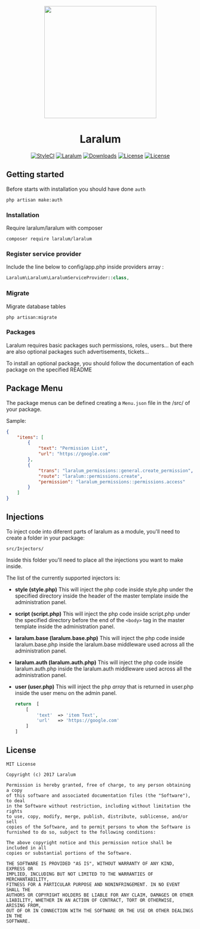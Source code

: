 <p align="center"><a href="https://laralum.com"><img height="300" src="https://avatars1.githubusercontent.com/u/22253051"></a></p>

<h1 align="center">Laralum</h1>

<p align="center">
<a href="https://styleci.io/repos/69903606"><img src="https://styleci.io/repos/69903606/shield?style=flat&branch=master" alt="StyleCI"></a>
<a href="https://github.com/laralum"><img src="https://img.shields.io/badge/Built%20For-Laralum-orange.svg" alt="Laralum"></a>
<a href="https://github.com/laralum/Laralum"><img src="https://poser.pugx.org/laralum/laralum/d/total.svg" alt="Downloads"></a>
<a href="https://github.com/Laralum/Laralum/releases"><img src="https://poser.pugx.org/laralum/laralum/v/stable.svg" alt="License"></a>
<a href="https://raw.githubusercontent.com/Laralum/Laralum/master/LICENSE"><img src="https://poser.pugx.org/laralum/laralum/license.svg" alt="License"></a>
</p>


## Getting started

Before starts with installation you should have done `auth`

```
php artisan make:auth
```

### Installation

Require laralum/laralum with composer

```
composer require laralum/laralum
```

### Register service provider

Include the line below to config/app.php inside providers array :

```php
Laralum\Laralum\LaralumServiceProvider::class,
```

### Migrate

Migrate database tables

```
php artisan:migrate
```

### Packages

Laralum requires basic packages such permissions, roles, users... but there are also optional packages such advertisements, tickets...

To install an optional package, you should follow the documentation of each package on the specified README

## Package Menu

The package menus can be defined creating a ```Menu.json``` file in the /src/ of your package.

Sample:

```json
{
    "items": [
        {
            "text": "Permission List",
            "url": "https://google.com"
        },
        {
            "trans": "laralum_permissions::general.create_permission",
            "route": "laralum::permissions.create",
            "permission": "laralum_permissions::permissions.access"
        }
    ]
}

```

## Injections

To inject code into diferent parts of laralum as a module, you'll need to create a folder in your package:

```
src/Injectors/
```

Inside this folder you'll need to place all the injections you want to make inside.

The list of the currently supported injectors is:

-   **style (style.php)**
    This will inject the php code inside style.php under the specified directory inside the header of
    the master template inside the administration panel.

-   **script (script.php)**
    This will inject the php code inside script.php under the specified directory before the end of the ```<body>``` tag in the master template inside the administration panel.

-   **laralum.base (laralum.base.php)**
    This will inject the php code inside laralum.base.php inside the laralum.base middleware used across
    all the administration panel.

-   **laralum.auth (laralum.auth.php)**
    This will inject the php code inside laralum.auth.php inside the laralum.auth middleware used across
    all the administration panel.

-   **user (user.php)**
    This will inject the php *array* that is returned in user.php inside the user menu on the admin panel.

    ```php
    return  [
        [
            'text'  => 'item Text',
            'url'   => 'https://google.com'
        ]
    ]
    ```

## License

```
MIT License

Copyright (c) 2017 Laralum

Permission is hereby granted, free of charge, to any person obtaining a copy
of this software and associated documentation files (the "Software"), to deal
in the Software without restriction, including without limitation the rights
to use, copy, modify, merge, publish, distribute, sublicense, and/or sell
copies of the Software, and to permit persons to whom the Software is
furnished to do so, subject to the following conditions:

The above copyright notice and this permission notice shall be included in all
copies or substantial portions of the Software.

THE SOFTWARE IS PROVIDED "AS IS", WITHOUT WARRANTY OF ANY KIND, EXPRESS OR
IMPLIED, INCLUDING BUT NOT LIMITED TO THE WARRANTIES OF MERCHANTABILITY,
FITNESS FOR A PARTICULAR PURPOSE AND NONINFRINGEMENT. IN NO EVENT SHALL THE
AUTHORS OR COPYRIGHT HOLDERS BE LIABLE FOR ANY CLAIM, DAMAGES OR OTHER
LIABILITY, WHETHER IN AN ACTION OF CONTRACT, TORT OR OTHERWISE, ARISING FROM,
OUT OF OR IN CONNECTION WITH THE SOFTWARE OR THE USE OR OTHER DEALINGS IN THE
SOFTWARE.
```
